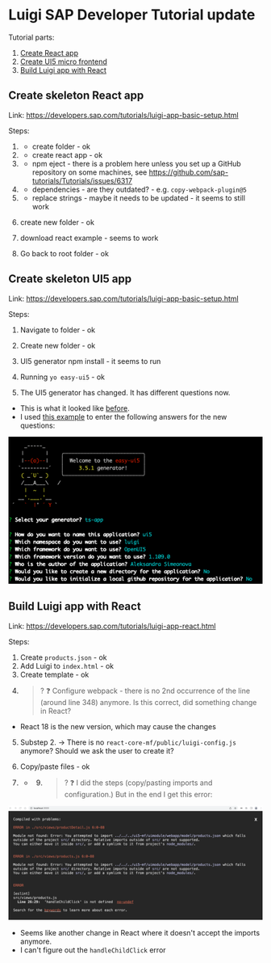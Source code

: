 # Luigi SAP Developer Tutorial update

Tutorial parts:
1. [Create React app](#create-skeleton-react-app)  
2. [Create UI5 micro frontend](#create-skeleton-ui5-app) 
3. [Build Luigi app with React](#build-luigi-app-with-react)

## Create skeleton React app 

Link: https://developers.sap.com/tutorials/luigi-app-basic-setup.html

Steps: 

1. - create folder - ok
2. - create react app - ok

3. - npm eject - there is a problem here unless you set up a GitHub repository on some machines, see https://github.com/sap-tutorials/Tutorials/issues/6317

4. - dependencies - are they outdated? - e.g. `copy-webpack-plugin@5`

5. - replace strings - maybe it needs to be updated - it seems to still work 

6. create new folder - ok 

7. download react example - seems to work 

8. Go back to root folder - ok 

## Create skeleton UI5 app 

Link: https://developers.sap.com/tutorials/luigi-app-basic-setup.html

Steps: 

1. Navigate to folder - ok
2. Create new folder - ok
3. UI5 generator npm install - it seems to run
4. Running `yo easy-ui5` - ok

5. The UI5 generator has changed. It has different questions now. 
- This is what it looked like [before](https://developers.sap.com/tutorials/luigi-app-basic-setup/jcr:content.github-proxy.1644267916.file/ui5-yo.png). 
- I used [this example](https://blogs.sap.com/2022/03/10/easy-ui5-getting-started-even-easier/) to enter the following answers for the new questions: 

![ui5 screenshot](ui5.png)


## Build Luigi app with React 

Link: https://developers.sap.com/tutorials/luigi-app-react.html 

Steps: 

1. Create `products.json` - ok 
2. Add Luigi to `index.html` - ok 
3. Create template - ok
4. > ? :question: Configure webpack - there is no 2nd occurrence of the line (around line 348) anymore. Is this correct, did something change in React? 
- React 18 is the new version, which may cause the changes 

5. Substep 2. -> There is no `react-core-mf/public/luigi-config.js` anymore? Should we ask the user to create it? 

6. Copy/paste files - ok 

7. - 9.  > ? :question: I did the steps (copy/pasting imports and configuration.) But in the end I get this error: 

![react screenshot](react.png)

- Seems like another change in React where it doesn't accept the imports anymore. 
- I can't figure out the `handleChildClick` error 

